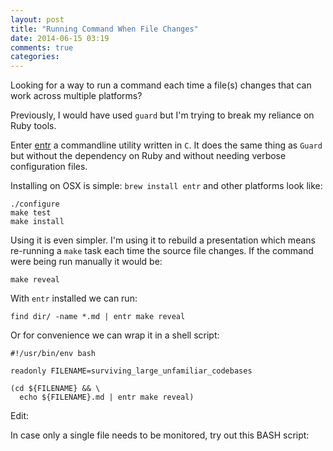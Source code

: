 ```yaml
---
layout: post
title: "Running Command When File Changes"
date: 2014-06-15 03:19
comments: true
categories: 
---
```


Looking for a way to run a command each time a file(s) changes that can work across multiple platforms?

Previously, I would have used `guard` but I'm trying to break my reliance on Ruby tools.

Enter [entr](https://bitbucket.org/eradman/entr/) a commandline utility written in `C`.  It does the same thing as `Guard` but without the dependency on Ruby and without needing verbose configuration files.

Installing on OSX is simple: `brew install entr` and other platforms look like:

```
./configure
make test
make install
```

Using it is even simpler. I'm using it to rebuild a presentation which means re-running a `make` task each time the source file changes. If the command were being run manually it would be:

`make reveal`

With `entr` installed we can run:

`find dir/ -name *.md | entr make reveal`

Or for convenience we can wrap it in a shell script:

```
#!/usr/bin/env bash

readonly FILENAME=surviving_large_unfamiliar_codebases

(cd ${FILENAME} && \
  echo ${FILENAME}.md | entr make reveal)
```

Edit:

In case only a single file needs to be monitored, try out this BASH script: <script src="https://gist.github.com/18532e0797ee7608ee06.js"></script>

